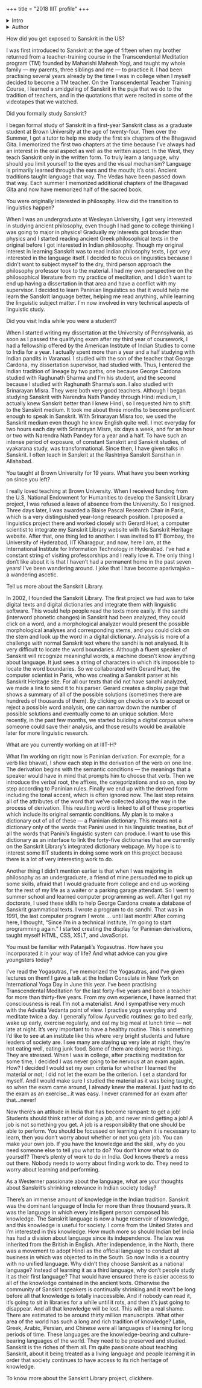 +++
title = "2018 IIIT profile"
+++

<details><summary>Intro</summary>

Prof. Peter Scharf on Syntax, Semantics and Sandhi in Sanskrit

Prof. Scharf is an expert on Paninian grammar, and, thanks to his tireless efforts, it is now easy for researchers to have access to original Sanskrit manuscripts, texts, and lexical resources online. He calls himself a ‘wandering ascetic’, follows Ayurvedic principles in his daily life and is keen on conducting a basic course in Sanskrit for interested students and colleagues. Meet Prof. Peter Scharf, Visiting Professor at the Language Technologies Research Centre (LTRC). The following are edited excerpts from a conversation with him.

</details>

<details><summary>Author</summary>

Sarita Chebbi

Sarita Chebbi is a minimalist runner, practising yogi and baker of all things whole-wheat, and sugar-free. Currently re-learning her ABC’s…the one that goes: A for algorithm, B for Bayesian, C for convolutional (neural network)….
</details>




How did you get exposed to Sanskrit in the US?

I was first introduced to Sanskrit at the age of fifteen when my brother returned from a teacher-training course in the Transcendental Meditation program (TM) founded by Maharishi Mahesh Yogi, and taught my whole family — my parents, three siblings and me — to practice it. I had been practising several years already by the time I was in college when I myself decided to become a TM teacher. On the Transcendental Teacher Training Course, I learned a smidgeling of Sanskrit in the puja that we do to the tradition of teachers, and in the quotations that were recited in some of the videotapes that we watched.

Did you formally study Sanskrit?

I began formal study of Sanskrit in a first-year Sanskrit class as a graduate student at Brown University at the age of twenty-four. Then over the Summer, I got a tutor to help me study the first six chapters of the Bhagavad Gita. I memorized the first two chapters at the time because I’ve always had an interest in the oral aspect as well as the written aspect. In the West, they teach Sanskrit only in the written form. To truly learn a language, why should you limit yourself to the eyes and the visual mechanism? Language is primarily learned through the ears and the mouth; it’s oral. Ancient traditions taught language that way. The Vedas have been passed down that way. Each summer I memorized additional chapters of the Bhagavad Gita and now have memorized half of the sacred book.

You were originally interested in philosophy. How did the transition to linguistics happen?

When I was an undergraduate at Wesleyan University, I got very interested in studying ancient philosophy, even though I had gone to college thinking I was going to major in physics! Gradually my interests got broader than physics and I started reading ancient Greek philosophical texts in the original before I got interested in Indian philosophy. Though my original interest in learning Sanskrit was to read Indian philosophy texts, I got very interested in the language itself. I decided to focus on linguistics because I didn’t want to subject myself to the dry, third person approach the philosophy professor took to the material. I had my own perspective on the philosophical literature from my practice of meditation, and I didn’t want to end up having a dissertation in that area and have a conflict with my supervisor. I decided to learn Paninian linguistics so that it would help me learn the Sanskrit language better, helping me read anything, while learning the linguistic subject matter. I’m now involved in very technical aspects of linguistic study.

Did you visit India while you were a student?

When I started writing my dissertation at the University of Pennsylvania, as soon as I passed the qualifying exam after my third year of coursework, I had a fellowship offered by the American Institute of Indian Studies to come to India for a year. I actually spent more than a year and a half studying with Indian pandits in Varanasi. I studied with the son of the teacher that George Cardona, my dissertation supervisor, had studied with. Thus, I entered the Indian tradition of lineage by two paths, one because George Cardona studied with Raghunath Sharma and I’m his student, and the second because I studied with Raghunath Sharma’s son. I also studied with Srinarayan Misra. They were both very good teachers. Although I began studying Sanskrit with Narendra Nath Pandey through Hindi medium, I actually knew Sanskrit better than I knew Hindi, so I requested him to shift to the Sanskrit medium. It took me about three months to become proficient enough to speak in Sanskrit. With Srinarayan Misra too, we used the Sanskrit medium even though he knew English quite well. I met everyday for two hours each day with Srinarayan Misra, six days a week, and for an hour or two with Narendra Nath Pandey for a year and a half.  To have such an intense period of exposure, of constant Sanskrit and Sanskrit studies, of vyakarana study, was transformational. Since then, I have given talks in Sanskrit. I often teach in Sanskrit at the Rashtriya Sanskrit Sansthan in Allahabad.

You taught at Brown University for 19 years. What have you been working on since you left?

I really loved teaching at Brown University. When I received funding from the U.S. National Endowment for Humanities to develop the Sanskrit Library project, I was refused a leave of absence from the University. So I resigned. Three days later, I was awarded a Blaise Pascal Research Chair in Paris, which is a very distinguished year-long research position. I proposed a linguistics project there and worked closely with Gerard Huet, a computer scientist to integrate my Sanskrit Library website with his Sanskrit Heritage website. After that, one thing led to another. I was invited to IIT Bombay, the University of Hyderabad, IIT Kharagpur, and now, here I am, at the International Institute for Information Technology in Hyderabad. I’ve had a constant string of visiting professorships and I really love it. The only thing I don’t like about it is that I haven’t had a permanent home in the past seven years! I’ve been wandering around. I joke that I have become aparivrajaka – a wandering ascetic.

Tell us more about the Sanskrit Library.

In 2002, I founded the Sanskrit Library. The first project we had was to take digital texts and digital dictionaries and integrate them with linguistic software. This would help people read the texts more easily. If the sandhi (interword phonetic changes) in Sanskrit had been analyzed, they could click on a word, and a morphological analyzer would present the possible morphological analyses and corresponding stems, and you could click on the stem and look up the word in a digital dictionary. Analysis is more of a challenge with normal Sanskrit text where the sandhi is not analysed. It is very difficult to locate the word boundaries. Although a fluent speaker of Sanskrit will recognize meaningful words, a machine doesn’t know anything about language. It just sees a string of characters in which it’s impossible to locate the word boundaries. So we collaborated with Gerard Huet, the computer scientist in Paris, who was creating a Sanskrit parser at his Sanskrit Heritage site. For all our texts that did not have sandhi analyzed, we made a link to send it to his parser. Gerard creates a display page that shows a summary of all of the possible solutions (sometimes there are hundreds of thousands of them). By clicking on checks or x’s to accept or reject a possible word analysis, one can narrow down the number of possible solutions and eventually come to an unique solution. More recently, in the past few months, we started building a digital corpus where someone could save their analysis, and those results would be available later for more linguistic research.

What are you currently working on at IIIT-H?

What I’m working on right now is Paninian derivation. For example, for a verb like bhavati, I show each step in the derivation of the verb on one line. The derivation begins with the semantic conditions — the meanings that a speaker would have in mind that prompts him to choose that verb. Then we introduce the verbal root, the affixes, the categorizations and so on, step by step according to Paninian rules. Finally we end up with the derived form including the tonal accent, which is often ignored now. The last step retains all of the attributes of the word that we’ve collected along the way in the process of derivation. This resulting word is linked to all of these properties which include its original semantic conditions. My plan is to make a dictionary out of all of these — a Paninian dictionary. This means not a dictionary only of the words that Panini used in his linguistic treatise, but of all the words that Panini’s linguistic system can produce. I want to use this dictionary as an interface to link the forty-five dictionaries that are currently on the Sanskrit Library’s integrated dictionary webpage. My hope is to interest some IIIT students in doing some work on this project because there is a lot of very interesting work to do.

Another thing I didn’t mention earlier is that when I was majoring in philosophy as an undergraduate, a friend of mine persuaded me to pick up some skills, afraid that I would graduate from college and end up working for the rest of my life as a waiter or a parking garage attendant. So I went to summer school and learned computer programming as well. After I got my doctorate, I used these skills to help George Cardona create a database of Sanskrit grammatical texts. I wrote a program to do sandhi. That was in 1991, the last computer program I wrote … until last month! After coming here, I thought, “Since I’m in a technical institute, I’m going to start programming again.” I started creating the display for Paninian derivations, taught myself HTML, CSS, XSLT, and JavaScript.

You must be familiar with Patanjali’s Yogasutras. How have you incorporated it in your way of life? And what advice can you give youngsters today?

I’ve read the Yogasutras, I’ve memorized the Yogasutras, and I’ve given lectures on them! I gave a talk at the Indian Consulate in New York on International Yoga Day in June this year. I’ve been practising Transcendental Meditation for the last forty-five years and been a teacher for more than thirty-five years. From my own experience, I have learned that consciousness is real. I’m not a materialist. And I sympathise very much with the Advaita Vedanta point of view. I practise yoga everyday and meditate twice a day. I generally follow Ayurvedic routines: go to bed early, wake up early, exercise regularly, and eat my big meal at lunch time — not late at night. It’s very important to have a healthy routine. This is something I’d like to see at an institute like this where very bright students and future leaders of society are. I see many are staying up very late at night, they’re not eating well, eating junk food. Some of them are doing worse things. They are stressed. When I was in college, after practising meditation for some time, I decided I was never going to be nervous at an exam again. How? I decided I would set my own criteria for whether I learned the material or not; I did not let the exam be the criterion. I set a standard for myself. And I would make sure I studied the material as it was being taught, so when the exam came around, I already knew the material. I just had to do the exam as an exercise…it was easy. I never crammed for an exam after that…never!

Now there’s an attitude in India that has become rampant: to get a job! Students should think rather of doing a job, and never mind getting a job! A job is not something you get. A job is a responsibility that one should be able to perform. You should be focussed on learning when it is necessary to learn, then you don’t worry about whether or not you geta job. You can make your own job. If you have the knowledge and the skill, why do you need someone else to tell you what to do? You don’t know what to do yourself? There’s plenty of work to do in India. God knows there’s a mess out there. Nobody needs to worry about finding work to do. They need to worry about learning and performing.

As a Westerner passionate about the language, what are your thoughts about Sanskrit’s shrinking relevance in Indian society today?

There’s an immense amount of knowledge in the Indian tradition. Sanskrit was the dominant language of India for more than three thousand years. It was the language in which every intelligent person composed his knowledge. The Sanskrit language is now a huge reservoir of knowledge, and this knowledge is useful for society. I come from the United States and I’m interested in this knowledge. How much more so should Indian be! India has had a division about language since its independence. The law was inherited from the British in English. After independence, in the North, there was a movement to adopt Hindi as the official language to conduct all business in which was objected to in the South. So now India is a country with no unified language. Why didn’t they choose Sanskrit as a national language? Instead of learning it as a third language, why don’t people study it as their first language? That would have ensured there is easier access to all of the knowledge contained in the ancient texts. Otherwise the community of Sanskrit speakers is continually shrinking and it won’t be long before all that knowledge is totally inaccessible. And if nobody can read it, it’s going to sit in libraries for a while until it rots, and then it’s just going to disappear. And all that knowledge will be lost. This will be a real shame. There are estimated to be around thirty million manuscripts. What other area of the world has such a long and rich tradition of knowledge? Latin, Greek, Arabic, Persian, and Chinese were all languages of learning for long periods of time. These languages are the knowledge-bearing and culture-bearing languages of the world. They need to be preserved and studied. Sanskrit is the riches of them all. I’m quite passionate about teaching Sanskrit, about it being treated as a living language and people learning it in order that society continues to have access to its rich heritage of knowledge.

To know more about the Sanskrit Library project, clickhere.
